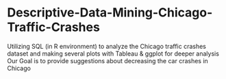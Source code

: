 # Descriptive-Data-Mining-Chicago-Traffic-Crashes
Utilizing SQL (in R environment) to analyze the Chicago traffic crashes dataset and making several plots with Tableau &amp; ggplot for deeper analysis
Our Goal is to provide suggestions about decreasing the car crashes in Chicago
